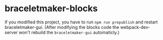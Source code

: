 # braceletmaker-blocks

If you modified this project, you have to run `npm run prepublish`  and restart braceletmaker-gui. (After modifying the blocks code the webpack-dev-server won't rebuild the `braceletmaker-gui` automaticly.)
